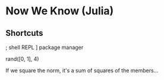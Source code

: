 # Now We Know (Julia)

## Shortcuts 
; shell REPL
] package manager


rand([0, 1], 4)


If we square the norm, it's a sum of squares of the members...
